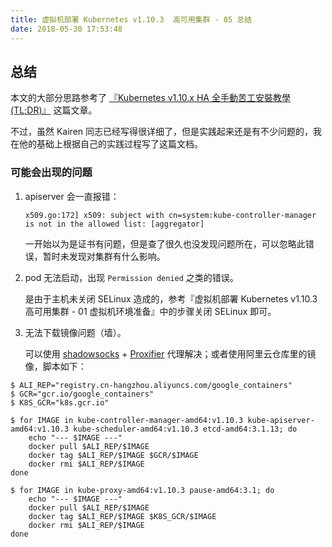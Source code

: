 ```yaml
---
title: 虚拟机部署 Kubernetes v1.10.3  高可用集群 - 05 总结
date: 2018-05-30 17:53:48
---
```


## 总结

本文的大部分思路参考了 [『Kubernetes v1.10.x HA 全手動苦工安裝教學(TL;DR)』](https://kairen.github.io/2018/04/05/kubernetes/deploy/manual-v1.10/) 这篇文章。

不过，虽然 Kairen 同志已经写得很详细了，但是实践起来还是有不少问题的，我在他的基础上根据自己的实践过程写了这篇文档。

### 可能会出现的问题

1. apiserver 会一直报错：

    ```
    x509.go:172] x509: subject with cn=system:kube-controller-manager is not in the allowed list: [aggregator]
    ```

    一开始以为是证书有问题，但是查了很久也没发现问题所在，可以忽略此错误，暂时未发现对集群有什么影响。

2. pod 无法启动，出现 `Permission denied` 之类的错误。

    是由于主机未关闭 SELinux 造成的，参考『虚拟机部署 Kubernetes v1.10.3  高可用集群 - 01 虚拟机环境准备』中的步骤关闭 SELinux 即可。

3. 无法下载镜像问题（墙）。

    可以使用 [shadowsocks](https://github.com/shadowsocks/shadowsocks-windows) + [Proxifier](http://www.proxifier.com/) 代理解决；或者使用阿里云仓库里的镜像，脚本如下：

```
$ ALI_REP="registry.cn-hangzhou.aliyuncs.com/google_containers"
$ GCR="gcr.io/google_containers"
$ K8S_GCR="k8s.gcr.io"

$ for IMAGE in kube-controller-manager-amd64:v1.10.3 kube-apiserver-amd64:v1.10.3 kube-scheduler-amd64:v1.10.3 etcd-amd64:3.1.13; do
    echo "--- $IMAGE ---"
    docker pull $ALI_REP/$IMAGE
    docker tag $ALI_REP/$IMAGE $GCR/$IMAGE
    docker rmi $ALI_REP/$IMAGE
done

$ for IMAGE in kube-proxy-amd64:v1.10.3 pause-amd64:3.1; do
    echo "--- $IMAGE ---"
    docker pull $ALI_REP/$IMAGE
    docker tag $ALI_REP/$IMAGE $K8S_GCR/$IMAGE
    docker rmi $ALI_REP/$IMAGE
done
```